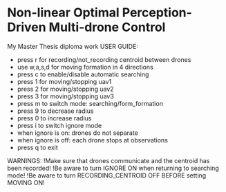 # Non-linear Optimal Perception-Driven Multi-drone Control
My Master Thesis diploma work
USER GUIDE:
- press r for recording/not_recording centroid between drones
- use w,a,s,d for moving formation in 4 directions 
- press c to enable/disable automatic searching
- press 1 for moving/stopping uav1
- press 2 for moving/stopping uav2
- press 3 for moving/stopping uav3
- press m to switch mode: searching/form_formation
- press 9 to decrease radius
- press 0 to increase radius
- press i to switch ignore mode
- when ignore is on: drones do not separate 
- when ignore is off: each drone stops at observations
- press q to exit

WARNINGS:
!Make sure that drones communicate and the centroid has been recorded!
!Be aware to turn IGNORE ON when returning to searching mode!
!Be aware to turn RECORDING_CENTROID OFF BEFORE setting MOVING ON!


       
